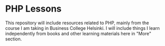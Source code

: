 # PHP Lessons

This repository will include resources related to PHP, mainly from the course I am taking in Business College Helsinki. I will include things I learn independently from books and other learning materials here in "More" section.
